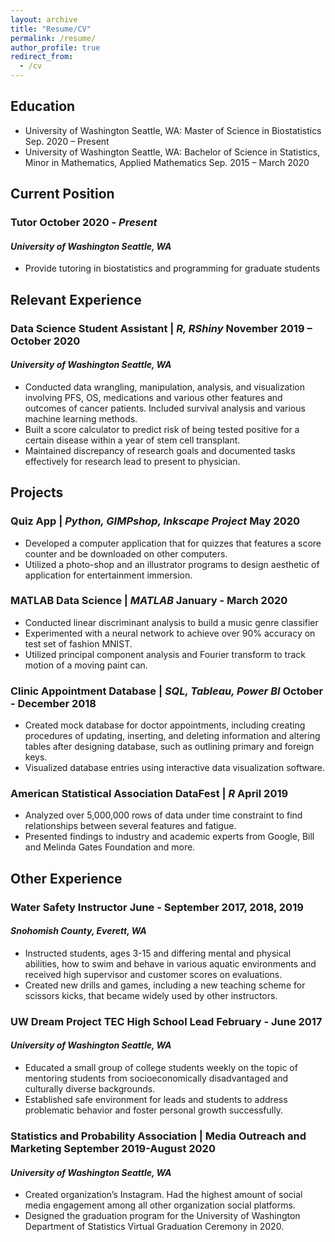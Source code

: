 ```yaml
---
layout: archive
title: "Resume/CV"
permalink: /resume/
author_profile: true
redirect_from:
  - /cv
---
```


## Education
* University of Washington Seattle, WA: 
Master of Science in Biostatistics 
Sep. 2020 – Present
* University of Washington Seattle, WA:
Bachelor of Science in Statistics, Minor in Mathematics, Applied Mathematics 
Sep. 2015 – March 2020

## Current Position
### Tutor October 2020 - *Present*
#### *University of Washington Seattle, WA*
* Provide tutoring in biostatistics and programming for graduate students

## Relevant Experience
### Data Science Student Assistant | *R, RShiny* November 2019 – October 2020
#### *University of Washington Seattle, WA*
* Conducted data wrangling, manipulation, analysis, and visualization involving PFS, OS, medications and various other features and outcomes of cancer patients. Included survival analysis and various machine learning methods.
* Built a score calculator to predict risk of being tested positive for a certain disease within a year of stem cell transplant.
* Maintained discrepancy of research goals and documented tasks effectively for research lead to present to physician.

## Projects
### Quiz App | *Python, GIMPshop, Inkscape Project* May 2020
* Developed a computer application that for quizzes that features a score counter and be downloaded on other computers.
* Utilized a photo-shop and an illustrator programs to design aesthetic of application for entertainment immersion.

### MATLAB Data Science | *MATLAB* January - March 2020
* Conducted linear discriminant analysis to build a music genre classifier
* Experimented with a neural network to achieve over 90% accuracy on test set of fashion MNIST.
* Utilized principal component analysis and Fourier transform to track motion of a moving paint can.

### Clinic Appointment Database | *SQL, Tableau, Power BI* October - December 2018
* Created mock database for doctor appointments, including creating procedures of updating, inserting, and deleting information and altering tables after designing database, such as outlining primary and foreign keys.
* Visualized database entries using interactive data visualization software.

### American Statistical Association DataFest | *R* April 2019
* Analyzed over 5,000,000 rows of data under time constraint to find relationships between several features and fatigue.
* Presented findings to industry and academic experts from Google, Bill and Melinda Gates Foundation and more.

## Other Experience
### Water Safety Instructor June - September 2017, 2018, 2019
#### *Snohomish County, Everett, WA*
* Instructed students, ages 3-15 and differing mental and physical abilities, how to swim and behave in various aquatic environments and received high supervisor and customer scores on evaluations.
* Created new drills and games, including a new teaching scheme for scissors kicks, that became widely used by other instructors.

### UW Dream Project TEC High School Lead February - June 2017
#### *University of Washington Seattle, WA*
* Educated a small group of college students weekly on the topic of mentoring students from socioeconomically disadvantaged and culturally diverse backgrounds.
* Established safe environment for leads and students to address problematic behavior and foster personal growth successfully.

### Statistics and Probability Association | Media Outreach and Marketing September 2019-August 2020
#### *University of Washington Seattle, WA*
* Created organization’s Instagram. Had the highest amount of social media engagement among all other organization social platforms.
* Designed the graduation program for the University of Washington Department of Statistics Virtual Graduation Ceremony in 2020.


